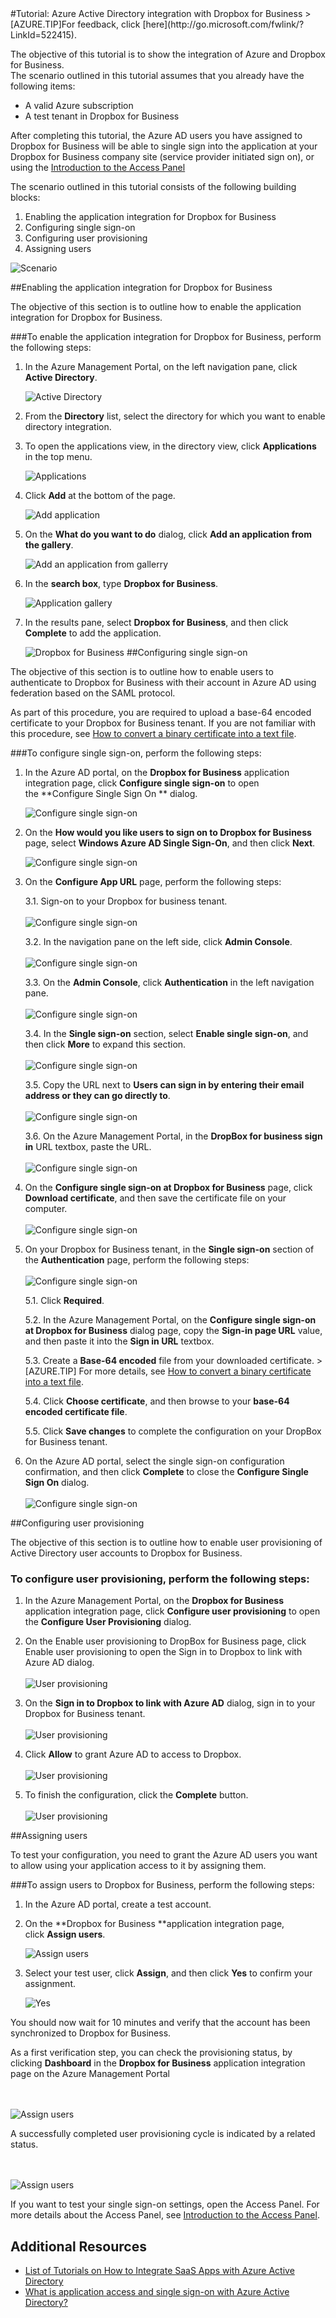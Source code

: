<properties pageTitle="Tutorial: Azure Active Directory integration with Dropbox for Business | Windows Azure" description="Learn how to use Dropbox for Business with Azure Active Directory to enable single sign-on, automated provisioning, and more!." services="active-directory" authors="MarkusVi"  documentationCenter="na" manager="stevenpo"/>
<tags
	ms.service="active-directory"
	ms.date="08/01/2015"
	wacn.date=""/>
#Tutorial: Azure Active Directory integration with Dropbox for Business
<!-- deleted by customization
>[AZURE.TIP]For feedback, click [here](https://social.msdn.microsoft.com/Forums/azure/zh-cn/f9eae0a4-e776-4b28-a36b-4083f8a8dbb7/tutorial-azure-ad-integration-with-dropbox-for-business?forum=WindowsAzureAD).
-->
<!-- keep by customization: begin -->
>[AZURE.TIP]For feedback, click [here](http://go.microsoft.com/fwlink/?LinkId=522415).
<!-- keep by customization: end -->
  
The objective of this tutorial is to show the integration of Azure and Dropbox for Business.  
The scenario outlined in this tutorial assumes that you already have the following items:

-   A valid Azure subscription
-   A test tenant in Dropbox for Business
  
After completing this tutorial, the Azure AD users you have assigned to Dropbox for Business will be able to single sign into the application at your Dropbox for Business company site (service provider initiated sign on), or using the [Introduction to the Access Panel](/documentation/articles/active-directory-saas-access-panel-introduction)
  
The scenario outlined in this tutorial consists of the following building blocks:

1.  Enabling the application integration for Dropbox for Business
2.  Configuring single sign-on
3.  Configuring user provisioning
4.  Assigning users

![Scenario](./media/active-directory-saas-dropboxforbusiness-tutorial/IC769508.png "Scenario")



##Enabling the application integration for Dropbox for Business
  
The objective of this section is to outline how to enable the application integration for Dropbox for Business.

###To enable the application integration for Dropbox for Business, perform the following steps:

1.  In the Azure Management Portal, on the left navigation pane, click **Active Directory**.

    ![Active Directory](./media/active-directory-saas-dropboxforbusiness-tutorial/IC700993.png "Active Directory")

2.  From the **Directory** list, select the directory for which you want to enable directory integration.

3.  To open the applications view, in the directory view, click **Applications** in the top menu.

    ![Applications](./media/active-directory-saas-dropboxforbusiness-tutorial/IC700994.png "Applications")

4.  Click **Add** at the bottom of the page.

    ![Add application](./media/active-directory-saas-dropboxforbusiness-tutorial/IC749321.png "Add application")

5.  On the **What do you want to do** dialog, click **Add an application from the gallery**.

    ![Add an application from gallerry](./media/active-directory-saas-dropboxforbusiness-tutorial/IC749322.png "Add an application from gallerry")

6.  In the **search box**, type **Dropbox for Business**.

    ![Application gallery](./media/active-directory-saas-dropboxforbusiness-tutorial/IC701010.png "Application gallery")

7.  In the results pane, select **Dropbox for Business**, and then click **Complete** to add the application.

    ![Dropbox for Business](./media/active-directory-saas-dropboxforbusiness-tutorial/IC701011.png "Dropbox for Business")
##Configuring single sign-on
  
The objective of this section is to outline how to enable users to authenticate to Dropbox for Business with their account in Azure AD using federation based on the SAML protocol.

As part of this procedure, you are required to upload a base-64 encoded certificate to your Dropbox for Business tenant. If you are not familiar with this procedure, see [How to convert a binary certificate into a text file](http://youtu.be/PlgrzUZ-Y1o).

###To configure single sign-on, perform the following steps:

1.  In the Azure AD portal, on the **Dropbox for Business** application integration page, click **Configure single sign-on** to open the **Configure Single Sign On ** dialog.

    ![Configure single sign-on](./media/active-directory-saas-dropboxforbusiness-tutorial/IC749323.png "Configure single sign-on")

2.  On the **How would you like users to sign on to Dropbox for Business** page, select **Windows Azure AD Single Sign-On**, and then click **Next**.

    ![Configure single sign-on](./media/active-directory-saas-dropboxforbusiness-tutorial/IC749327.png "Configure single sign-on")

3.  On the **Configure App URL** page, perform the following steps:

     3.1. Sign-on to your Dropbox for business tenant. <br><br>  ![Configure single sign-on](./media/active-directory-saas-dropboxforbusiness-tutorial/IC769509.png "Configure single sign-on")

     3.2. In the navigation pane on the left side, click **Admin Console**. <br><br>  ![Configure single sign-on](./media/active-directory-saas-dropboxforbusiness-tutorial/IC769510.png "Configure single sign-on")

     3.3. On the **Admin Console**, click **Authentication** in the left navigation pane. <br><br>  ![Configure single sign-on](./media/active-directory-saas-dropboxforbusiness-tutorial/IC769511.png "Configure single sign-on")

     3.4. In the **Single sign-on** section, select **Enable single sign-on**, and then click **More** to expand this section.  <br><br>  ![Configure single sign-on](./media/active-directory-saas-dropboxforbusiness-tutorial/IC769512.png "Configure single sign-on")

     3.5. Copy the URL next to **Users can sign in by entering their email address or they can go directly to**. <br><br>  ![Configure single sign-on](./media/active-directory-saas-dropboxforbusiness-tutorial/IC769513.png "Configure single sign-on")

     3.6. On the Azure Management Portal, in the **DropBox for business sign in** URL textbox, paste the URL. <br><br>  ![Configure single sign-on](./media/active-directory-saas-dropboxforbusiness-tutorial/IC769514.png "Configure single sign-on")  



4. On the **Configure single sign-on at Dropbox for Business** page, click **Download certificate**, and then save the certificate file on your computer.  <br><br>  ![Configure single sign-on](./media/active-directory-saas-dropboxforbusiness-tutorial/IC769515.png "Configure single sign-on")


5. On your Dropbox for Business tenant, in the **Single sign-on** section of the **Authentication** page, perform the following steps: <br><br>  ![Configure single sign-on](./media/active-directory-saas-dropboxforbusiness-tutorial/IC769516.png "Configure single sign-on")

     5.1. Click **Required**.

     5.2. In the Azure Management Portal, on the **Configure single sign-on at Dropbox for Business** dialog page, copy the **Sign-in page URL** value, and then paste it into the **Sign in URL** textbox.


     5.3. Create a **Base-64 encoded** file from your downloaded certificate. > [AZURE.TIP] For more details, see [How to convert a binary certificate into a text file](http://youtu.be/PlgrzUZ-Y1o).


     5.4. Click **Choose certificate**, and then browse to your **base-64 encoded certificate file**.


     5.5. Click **Save changes** to complete the configuration on your DropBox for Business tenant.


6. On the Azure AD portal, select the single sign-on configuration confirmation, and then click **Complete** to close the **Configure Single Sign On** dialog. <br><br>  ![Configure single sign-on](./media/active-directory-saas-dropboxforbusiness-tutorial/IC749329.png "Configure single sign-on")





##Configuring user provisioning
  
The objective of this section is to outline how to enable user provisioning of Active Directory user accounts to Dropbox for Business.


### To configure user provisioning, perform the following steps:

1. In the Azure Management Portal, on the **Dropbox for Business** application integration page, click **Configure user provisioning** to open the **Configure User Provisioning** dialog.

2. On the Enable user provisioning to DropBox for Business page, click Enable user provisioning to open the Sign in to Dropbox to link with Azure AD dialog.  <br><br> ![User provisioning](./media/active-directory-saas-dropboxforbusiness-tutorial/IC769517.png "User provisioning")

3. On the **Sign in to Dropbox to link with Azure AD** dialog, sign in to your Dropbox for Business tenant. <br><br> ![User provisioning](./media/active-directory-saas-dropboxforbusiness-tutorial/IC769518.png "User provisioning")



4. Click **Allow** to grant Azure AD to access to Dropbox. <br><br> ![User provisioning](./media/active-directory-saas-dropboxforbusiness-tutorial/IC769519.png "User provisioning")



5. To finish the configuration, click the **Complete** button.  <br><br> ![User provisioning](./media/active-directory-saas-dropboxforbusiness-tutorial/IC769520.png "User provisioning")




##Assigning users
  
To test your configuration, you need to grant the Azure AD users you want to allow using your application access to it by assigning them.

###To assign users to Dropbox for Business, perform the following steps:

1.  In the Azure AD portal, create a test account.

2.  On the **Dropbox for Business **application integration page, click **Assign users**.

    ![Assign users](./media/active-directory-saas-dropboxforbusiness-tutorial/IC769521.png "Assign users")

3.  Select your test user, click **Assign**, and then click **Yes** to confirm your assignment.

    ![Yes](./media/active-directory-saas-dropboxforbusiness-tutorial/IC767830.png "Yes")
  


You should now wait for 10 minutes and verify that the account has been synchronized to Dropbox for Business.

As a first verification step, you can check the provisioning status, by clicking **Dashboard** in the **Dropbox for Business** application integration page on the Azure Management Portal

<br><br>  ![Assign users](./media/active-directory-saas-dropboxforbusiness-tutorial/IC769522.png "Assign users")


A successfully completed user provisioning cycle is indicated by a related status.

<br><br>  ![Assign users](./media/active-directory-saas-dropboxforbusiness-tutorial/IC769523.png "Assign users")


If you want to test your single sign-on settings, open the Access Panel.
For more details about the Access Panel, see [Introduction to the Access Panel](/documentation/articles/active-directory-saas-access-panel-introduction).




## Additional Resources

* [List of Tutorials on How to Integrate SaaS Apps with Azure Active Directory](/documentation/articles/active-directory-saas-tutorial-list)
* [What is application access and single sign-on with Azure Active Directory?](/documentation/articles/active-directory-appssoaccess-whatis)